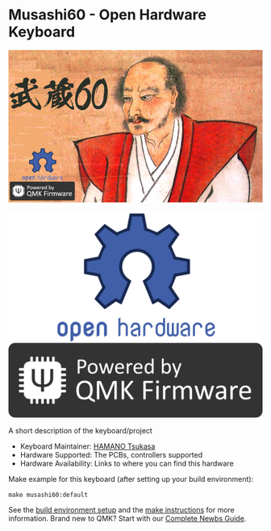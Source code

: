 # Musashi60 - Open Hardware Keyboard

![musashi60-logo](image/musashi60-logo.png)

![qmk-badge](image/qmk-badge-dark.png)


A short description of the keyboard/project

* Keyboard Maintainer: [HAMANO Tsukasa](https://github.com/hamano)
* Hardware Supported: The PCBs, controllers supported
* Hardware Availability: Links to where you can find this hardware

Make example for this keyboard (after setting up your build environment):

    make musashi60:default

See the [build environment setup](https://docs.qmk.fm/#/getting_started_build_tools) and the [make instructions](https://docs.qmk.fm/#/getting_started_make_guide) for more information. Brand new to QMK? Start with our [Complete Newbs Guide](https://docs.qmk.fm/#/newbs).
